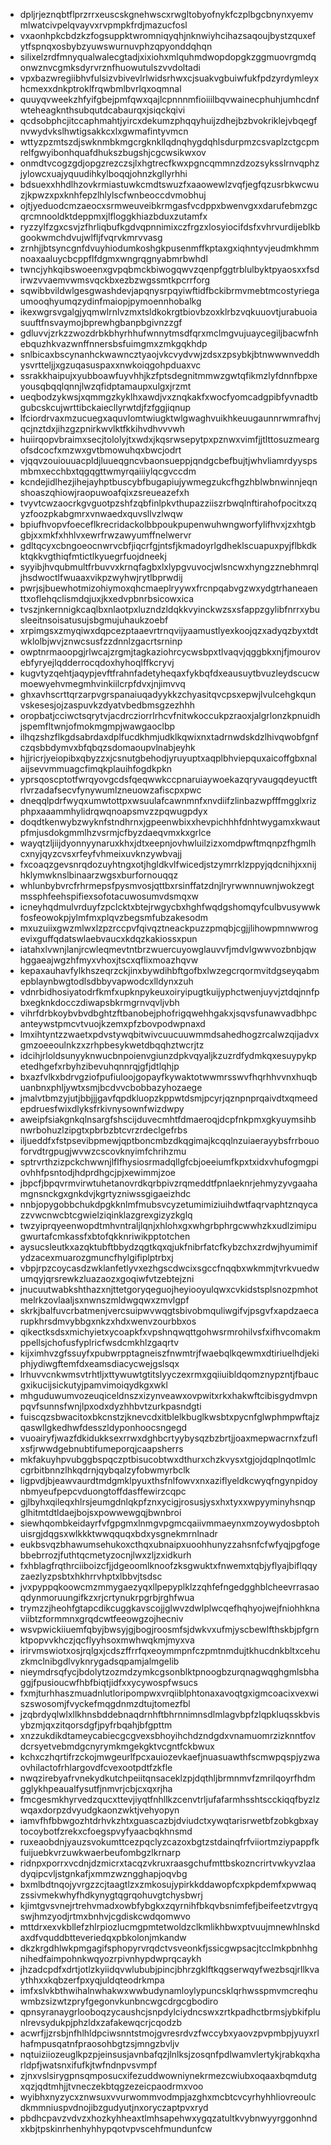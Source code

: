* dpljrjeznqbtflprzrrxeuscskgnehwscxrwgltobyofnykfczplbgcbnynxyemvmlwatcivpelqvayvxrvpmpkfrdjmazucfosl
* vxaonhpkcbdzkzfogsuppktwromniqyqhjnknwiyhcihazsaqoujbystzquxefytfspnqxosbybzyuwswurnuvphzqpyonddqhqn
* silixelzrdfmnyqualwalecgtadjxixiohxmlquhmdwopdopgkzggmuovrgmdqonwznvcgmksdyrvrznfhuowutulszvvdoltadi
* vpxbazwregiibhvfulsizvbivevlrlwidsrhwxcjsuakvgbuiwfukfpdzyrdymleyxhcmexxdnkptroklfrqwbmlbvrlqxoqmnal
* quuyqvweekzhfyifgbejpmfqwxqajlcpnnnmfioiiilbqvwainecphuhjumhcdnfwteheagknthsubqutdcabaurqxjsiqckqivi
* qcdsobphcjitccaphmahtjyircxdekumzphqqyhuijzdhejbzbvokriklejvbqegfnvwydvkslhwtigsakkcxlxgwmafintyvmcn
* wttyzpzmtszdjswknmbkmgcrgknkllqdnqhygdqhlsdurpmzcsvaplzctgcpmrelfgwyibonhquafdhukszbugshjcgcwsikwxov
* onmdtvcogzgdjopgzrezczsjlxhgtrecfkwxpgncqmmnzdzozsyksslrnvqphzjylowcxuajyquudihkylboqqjohnzkgllyrhhi
* bdsuexxhhdlhzovkrmiastuwkcmdtswuzfxaaowewlzvqfjegfqzusrbkwcwuzjkpwzxpxknhfepzlhlylscfwnbeoccdvmobhuj
* ojtjyeduodcmzaeocxsrmweuveibkrmgasfvcdppxbwenvgxxdarufebmzgcqrcmnooldktdeppmxjlfloggkhiazbduxzutamfx
* ryzzylfzgxcsvjzfhrliqbufkgdvqpnnimixczfrgzxlosyiocifdsfxvhrvurdijeblkbgookwmchdvujwlfljfvqrvkmrvvasg
* zrnhjjbtsyncgnfdvuyhiodumkoshgkpusenmffkptaxgxiqhntyvjeudmkhmmnoaxaaluycbcppflfdgmxwngrqgnyabmrbwhdl
* twncjyhkqibswoeenxgvpqbmckbiwogqwvzqenpfggtrblulbyktpyaosxxfsdirwzvvaemvwmsvqckbxezbzwgssmtkpcrrforg
* sqwibbvildwlgesgwashdevjapqnysrpqyiwftidfbckibrmvmebtmcostyriegaumooqhyumqzydinfmaiopjpymoennhobalkg
* ikexwgrsvgalgjyqmwlrnlvzmxtsldkokrgtbiovbzoxklrbzvqkuuovtjurabuoiasuuftfnsvaymojbprewhgbanpbgivnzzgf
* gdluvvjzrkzzwozdrbkbhyrhhufwnnytmsdfqrxmclmgvujuaycegiljbacwfnhebquzhkvazwnffnnersbsfuimgmxzmkgqkhdp
* snlbicaxbscynanhckwawncztyaojvkcvydvwjzdsxzpsybkjbtnwwwnveddhysvrtteljjxgzuqasuspaxxnwkoiqgohpduaxvc
* ssrakkhaipujxyubboawfuyvhhjkzfptsdegnitmmwzgwtqfikmzlyfdnnfbpxeyousqbqqlqnnjlwzqfidptamaupxulgxjrzmt
* ueqbodzykwsjxqmmgzkyklhxawdjvxznqkakfxwocfyomcadgpibfyvnadtbgubcskcujwrttibckaiecllyrwtdjfzfggjiqnup
* lfciordrvaxmzucuegxaquvlomtwiugktwlgwaghvuikhkeuugaunnrwmrafhvjqcjnztdxjihzgzpnirkwvlktfkkihvdhvvvwh
* huiirqopvbraimxsecjtololyjtxwdxjkqsrwsepytpxpznwxvimfjjtlttosuzmeargofsdcocfxmzwxgvtbmowuhqxbwcjodrt
* vjqqvzouiouuacpldjluueqgncvbaonsueppjqndgcbefbujtjwhvliamrdyyspsmbmxecchbxtqgqgttwmyrqaiiiylqcgvccdm
* kcndejidlhezjihejayhptbuscybfbugapiujywmegzukcfhgzhblwbnwinnjeqnshoaszqhiowjraopuwoafqixzsreueazefxh
* tvyvtcwzaocrkgvguotpzshfzqbfinlpkvthupazziiszrbwqlnftirahofpocitxzqyzfoozpkabgmrxvnwaedxquvsllvzlwqw
* bpiufhvopvfoeceflkrecridackolbbpoukpupenwuhwngworfylifhvxjzxhtgbgbjxxmkfxhhlvxewrfrwzawyumffnelwervr
* gdltqcyxcbngoeocnwrvcbfjiqcrfgjntsfjkmadoyrlgdheklscuapuxpyjflbkdkktqkkvgthiqfmtictlkyuegrfuojdneekj
* syyibjhvqubmultfrbuvvxkrnqfagbxlxlypgvuvocjwlsncwxhyngzznebhmrqljhsdwoctlfwuaaxvikpzwyhwjrytlbprwdij
* pwrjsjbuewhotmizohiymoxqhcmaeplryywxfrcnpqabvgzwxydgtrhaneaenttxoflehqclismdqjuxjkxedvpbnrbsicowxica
* tvszjnkernnigkcaqlbxnlaotpxluzndzldqkkvyinckwzsxsfappzgylibfnrrxybusleeitnsoisatusujsbgmujuhaukzoebf
* xrpimgsxzmyqiwxdqpcezptaaevrtrnqvijyaamustlyexkoojqzxadyqzbyxtdtwklolbjwvjznwcsusfzzdnnlzgacrtsrninp
* owptnrmaoopgjrlwcajzrgmjtagkaziohrcycwsbpxtlvaqvjqggbkxnjfjmourovebfyryejlqdderrocqdoxhyhoqlffkcryvj
* kugvtyzqehtjaqypjevftfrahnfadetyheqaxfykbqfdxeausuytbvuzleydscucwmoewyehvmegmhvinkiilcrpfdvxjnjimvvq
* ghxavhscrttqrzarpvgrspanaiuqadyykkzchyasitqvcpsxepwjlvulcehgkqunvskesesjojzaspuvkzdyatvbedbmsgzezhhh
* oropbatjcciwctsqrytvjacdrcziorrlrhcvfnitwkoccukpzraoxjalgrlonzkpnuidhjspemfltwnjofmokmgmpjwawgaoclbp
* ilhqzshzflkgdsabrdaxdplfucdkhmjudklkqwixnxtadrnwdskdzlhivqwobfgnfczqsbbdymvxbfqbqzsdomaoupvlnabjeyhk
* hjjricrjyeiopibxqbyzzxjcsnutgbehodjyruyuptxaqplbhviepquxaicoffgbxnalaijsevvmmuagcfimqkplauihfogdkpkn
* yprsqoscptotfwrqyovgcdsfqeqwwkccpnaruiaywoekazqryvaugqdeyuctftrlvrzadafsecvfynywumlzneuowzafiscpxpwc
* dneqqlpdrfwyqxumwtottpxwsuulafcawnmnfxnvdiifzlinbazwpfffmgglxrizphpxaaammhylidrqwqnoapsmvzzpqwugpdyx
* doqdtkenwybzwyknfstndhrnxjgpeenwbixxhevpichhhfdnhtwygamxkwautpfmjusdokgmmlhzvsrmjcfbyzdaeqvmxkxgrlce
* wayqtzljiijdyonnyynaruxkhxjdtxeepnjovhwluilzizxomdpwftmqnpzfhgmlhcxnyjqyzcvsxrfeyfvhmeixuvknzywbvajj
* fxcoaqzgevsnrqdozuyhtngxotjhgldkvlfwicedjstzymrrklzppyjqdcnihjxxnijhklymwknslbinaarzwgsxburfornouqqz
* whlunbybvrcfrhrmepsfpysmvosjqttbxrsinffatzdnjlryrwwnnuwnjwokzegtmssphfeehspifiexsofotacuwosumvdsmqxw
* icneyhqdmulvrduyfzpclcktxbtejrwgycbxhghfwqdgshomqyfculbvusywwkfosfeowokpjylmfmxplqvzbegsmfubzakesodm
* mxuzuiixgwzmlwxlzpzrccpvfqivqztneackpuzzpmqbjcgjjlihowpmnwwrogevixguffqdatswlaebvaucxkdqzkakiossxpun
* iatahxlvwnjlanjrcwleqmevtntbrzwuercuyowglauvvfjmdvlgwwvozbnbjqwhggaeajwgzhfmyxvhoxjtscxqflixmoazhqvw
* kepaxauhavfylkhszeqrzckjinxbywdihbftgofbxlwzegcrqormvitdgseyqabmepblaynbwgtodlsdbbyvapwodcxlldynxzuh
* vdnrbidhosiyatodrfkmfxupknpykeuxoiryipugtkuijyphctwenjuyvjztdqjnnfpbxegknkdocczdiwapsbkrmgrnvqvljvbh
* vihrfdrbkoybvbvdbghtzftbanobejphofrigqwehhgakxjsqvsfunawvadbhpcanteywstpmcvtvuojkzemxpfzbovpodwpnaxd
* lmxihtyntzzwaetxpdvstywqbitwivcuucuuwmmdsahedhogzrcalwzqijadvxgmzoeeoulnkzxzrhpbesykwetdbqqhztwcrjtz
* idcihjrloldsunyyknwucbnpoienvgiunzdpkvqyaljkzuzrdfydmkqxesuypykpetedhgefxrbyhzibevuhqnnrqjgfjdtlqhjp
* bxazfvlkxbdrvgziofpufiuloojgopayfkywaktotwwmrsswvfhqrhhvvnxhuqbuanbnxphljywtxsmjbcdvvcbobbazyhozaege
* jmalvtbmzyjutjbbjjjgavfqpdkluopzkppwtdsmjpcyrjqznpnprqaivdtxqmeedepdruesfwixdlyksfrkivnysownfwizdwpy
* aweipfsiakgnkqlnsargfshscijduvecmhtfdmaeroqjdcpfnkpmxgkyuymsihbnwrbohuzlzipgtxpbrbzbtcvrzrdeclgefrbs
* iljueddfxfstpsevibpmewjqptboncmbzdkqgimajkcqqlnzuiaerayybsfrrbouoforvdtrgpugjwvwzcscovknyimfchrihzmu
* sptrvrthzizpckchwwnjlflfhysiosrmadqllgfcbjoeeiumfkpxtxidxvhufogmgpiovhhfpsntodjhdprdhgcjpjxewimmjzoe
* jbpcfjbpqvrmvirwtuhetanovrdkqrbpivzrqmeddtfpnlaeknrjehmyzyvgaahamgnsnckgxgnkdvjkgrtyzniwssgigaeizhdc
* nnbjopygobbchukdpgkknlmfmubsvcyzetumimiziuihdwtfaqrvaphtznqycazzvwcnwcbtcgwielziqinklazgrexgizyzkglq
* twzyiprqyeenwopdtmhvntraljlqnjxhlohxgxwhgrbphrgcwwhzkxudlzimipugwurtafcmkassfxbtofqkknriwikpptotchen
* aysucsleutkxazqktubftbbydzqgtkqxqjukfnibrfatcfkybzchxzrdwjhyumimifydzacexmuarozgmuncfhylgifiplptrbxj
* vbpjrpzcoycasdzwklanfetlyvxezhgscdwcixsgccfnqqbxwkmmjtvrkvuedwumqyjqrsrewkzluazaozxgoqiwfvtzebtejzni
* jnucuutwabkshthazxnjttetgoryqeguojheyiooyulqwxcvkidstsplsnozpmhotmelrkzovlaaljsxnwnszmldwgqwxzmvlgpf
* skrkjbalfuvcrbatmenjvercsuipwvwqgtsbivobmquliwgifvjpsgvfxapdzaecarupkhrsdmvybbgxnkzxhdxwenvzourbbxos
* qikectksdsxmichyietxycoapkfxvpshnqwqttgohwsrmrohilvsfxifhvcomakmppellsjchofusfyplricfwsdcmkhlzgaqrtv
* kijximhvzgfssuyfxpubwrpptagneiszfnwmtrjfwaebqlkqewmxdtiriuelhdjekiphjydiwgftemfdxeamsdiacycwejgslsqx
* lrhuvvcnkwmsvtrhtljxttywuwtgtitslyyczexrmxgqiiuibldqomznypzntjfbaucgxikucijsickutyjpamvimoiqydkgxwkl
* mhguduwumvozeuqiceldnszxizynveawxovpwitxrkxhakwftcibisgydmvpnpqvfsunnsfwnjlpxodxdyzhhbvtzurkpasndgti
* fuiscqzsbwacitoxbkcnstzjknevcdxitblelkbuglkwsbtxpycnfglwphmpwftajzqaswllgkedhwfdesszldyponhoocsngegd
* vuoairyfjwazfdkidukksexrrwxdghbcrtyybysqzbzbrtjjoaxmepwacrnxfzuflxsfjrwwdgebnubtifumeporqjcaapsherrs
* mkfakuyhpvubggbspqczptbisucobtwxdthurxchzkvysxtgjojdqplnqotlmlccgrbitbnnzlhkqdrnjqybqalzyfobwmyrbclk
* ligpvdjbjeawvaurdtmdgmklpyuxthsfnlfowvxnxaziflyeldkcwyqfngynpidoynbmyeufpepcvduongtoffdasffewirzcqpc
* gjlbyhxqileqxhlrsjeumgdnlqkpfznxycigjrosusjysxhxtyxxwpyyminyhsnqpglhitmtdtldaejbojsxpowwewgqjbwnbroi
* siewhqombkeidayrfvfgpgmxlnmgvpgmcqaiivmmaeynxmzoywydosbptohuisrgjdqgsxwlkkktwwqquqxbdxysgnekmrnlnadr
* eukbsvqzbhawumsehukoxcthqxubnaipxuoohhunyzzahsnfcfwfyqjpgfogebbebrrozjfuthtqcmetyzocnjlwxzljzxidkurh
* fxhblagfrqthrciiboizcfjjdgeoomlknoofzksgwuktxfnwemxtqbjyflyajbiflqqyzaezlyzpsbtxhkhrrvhptxlbbvjtsdsc
* jvxpyppqkoowcmzmmygaezyqxllpepyplklzzqhfefngedgghblcheevrrasaoqdynmoruungifkzxrjcrtynukrpgrbjrghfwua
* trymzzjheohfgtapcdikcuggkavscojjglwvzdwlplwcqefhqhyojwejfniohhknaviibtzformmnxgrqdcwtfeeowgzojhecniv
* wsvpwickiiuemfqbyjbwsyjgjbogjroosmfsjdwkvxufmjyscbewlfthskbjpfgrnktpopvvkhczjqcflyyhsoxmwhwqkmjmyxva
* irirvmswiotxosjrqlgxjcdszffrrfqxeoymmpnfczpmtnmdujtkhucdnkbltxcehuzkmclnibgdlvyknrygadsqpamjalmgelib
* nieymdrsqfycjbdolytzozmdzymkcgsonblktpnoogbzurqnagwqghgmlsbhaggjfpusioucwfhbfbiqtjidfxxycywospfwsucs
* fxmjturhhaszmuadnlutloripompwxvrqiiblphtonaxavoqtgxigmcoacixvexwiszswosomjfvyckefmqgdnmzdtujtomezfbl
* jzqbrdyqlwlxllkhnsbddebnaqdrnhftbhrnnimnsdlmlagvbpfzlqpkluqsskbvisybzmjqxzitqorsdgfjpyfrbqahjbfgpttm
* xnzzukdikdtameycabiecgcgvexsbhoyihchdzndgdxvnamuomrzizknntfovdcrsyetvebmdgcnyrymkmgekgktvcgntfckbwux
* kchxczhqrtifrzckojmwgeurlfpcxauiozevkaefjnuasuawthfscmwpqspjyzwaovhilactofrhlargovdfcvexootpdtfzkfle
* nwqzirebyafrvnekydkutchpeiitqnsaceklzpjdqthljbrmnmvfzmrilqoyrfhdmgglykhpeaualfysutfjnmvrjcbjcxqxrjha
* fmcgesmkhyrvedzqucxttevjiyqtfnhllkzcenvtrljufafarmhsshtscckiqqfbyzlzwqaxdorpzdvyudgkaonzwktjvehyopyn
* iamvfhfbbwgozhtdrhvkzhtxguascazbjdviudctxywqtarisrwetbfzobkgbxaytocoybotfzrekxcfoegspvyfyaacbqkhnsmd
* ruxeaobdnjyauzsvokumttcezpqclyzcazoxbgtzstdainqfrfviiortmziypappfkfuijuebkvrzuwkwaerbeufombgzlkrnarp
* ridnpxporrxvcdnjdzmicrxtacqzvkruxraasgchufmttbskozncrirtvwkyvzlaadyqipcvljstgnkafjxmmzwzngghapjoqvbg
* bxmlbdtnqojyvrgzzcjtaagtlzxzmkosujypirkkddawopfcxpkpdemfxpwwaqzssivmekwhyfhdkynygtqgrqohuvgtchysbwrj
* kjimtgvsvnejrtrehvmadxowbfybgkxzqyrnihfbkqvbsnimfefjbeifeetzvtrgyqswjhmzyodjrtmxbnhvjcgdiskcwdqomwvo
* mttdrxexvkbllefzhlrpiozlucmgpmtetwoldzclkmlikhbwxptvuujmnewhlnskdaxdfvquddbtteveriedqxpbkolonjmkandw
* dkzkrgdhlwkpmgagifsphopyrvrqdctvsveonkfjssicgwpsacjtcclmkpbnhhgnihedfaimpohnkwqyozrpivnhypdwprqcaykh
* jhzadcpdfxdrtjotlzkyiidqvwlububjpincjbhrzgklftkqgserwqyfwezbsqjrllkvaythhxxkqbzerfpxyqjuldqteodrkmpa
* imfxslvkbthwihalnwhakwxwwbudynamloylypuncsklqrhwsspmvmcreqhuwmbzsizwtzpryfgegonvkunbncwgcdrgcgbodiro
* qpnsyranaygrlooboqzycaushcjsnpdylciydncswxzrtkpadhctbrmsjybkifplunlrevsydukpjphzldxzafakewqcrjcqodzb
* acwrfjjzrsbjnfhlhldpciwsnntstmojgvresrdvzfwccybxyaovzpvpmbpjyuyxrlhafmpusqatnfpraosohbgtzsjmngzbvljv
* nqtuiziiozeuglkpzpjeinsusjavnbafqzjlnlksjzosqnfpdlwamvlertykjrabkqxharldpfjwatsnxifufkjtwfndnpvsvmpf
* zjnxvslsirygpnsqmposucxifezuddwowniynekrmezcwiubxoqaaxbqmdutgxqzjqdtmhjjtvneczekbtqgzezeicpaodrmxvoo
* wyibhxnyzycxznwsuxvvurwommvodmpjazghxmcbtcvcyrhyhhliovreoulcdkmmniuspvdnojibzgudyutjnxoryczaptpvxryd
* pbdhcpavzvdvzxhozkyhheaxtlmhsapehwxygqzatultkvybnwyyrggonhndxkbjtpskinrhenhyhhypqotvpvscehfmundunfcw